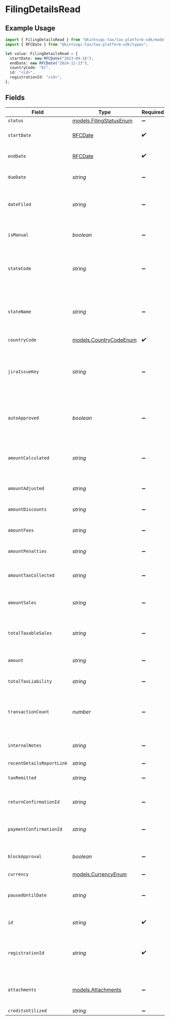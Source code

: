 # FilingDetailsRead

## Example Usage

```typescript
import { FilingDetailsRead } from "@kintsugi-tax/tax-platform-sdk/models";
import { RFCDate } from "@kintsugi-tax/tax-platform-sdk/types";

let value: FilingDetailsRead = {
  startDate: new RFCDate("2023-09-16"),
  endDate: new RFCDate("2024-12-23"),
  countryCode: "EC",
  id: "<id>",
  registrationId: "<id>",
};
```

## Fields

| Field                                                                                     | Type                                                                                      | Required                                                                                  | Description                                                                               |
| ----------------------------------------------------------------------------------------- | ----------------------------------------------------------------------------------------- | ----------------------------------------------------------------------------------------- | ----------------------------------------------------------------------------------------- |
| `status`                                                                                  | [models.FilingStatusEnum](../models/filingstatusenum.md)                                  | :heavy_minus_sign:                                                                        | N/A                                                                                       |
| `startDate`                                                                               | [RFCDate](../types/rfcdate.md)                                                            | :heavy_check_mark:                                                                        | The start date of the filing period.                                                      |
| `endDate`                                                                                 | [RFCDate](../types/rfcdate.md)                                                            | :heavy_check_mark:                                                                        | The end date of the filing period.                                                        |
| `dueDate`                                                                                 | *string*                                                                                  | :heavy_minus_sign:                                                                        | The due date of the filing.                                                               |
| `dateFiled`                                                                               | *string*                                                                                  | :heavy_minus_sign:                                                                        | The date the filing was completed, if applicable.                                         |
| `isManual`                                                                                | *boolean*                                                                                 | :heavy_minus_sign:                                                                        | Indicates if the filing was done manually.                                                |
| `stateCode`                                                                               | *string*                                                                                  | :heavy_minus_sign:                                                                        | The code of the state associated with the filing (e.g., IA, NY).                          |
| `stateName`                                                                               | *string*                                                                                  | :heavy_minus_sign:                                                                        | The name of the state associated with the filing<br/>        (e.g., Iowa, New York).      |
| `countryCode`                                                                             | [models.CountryCodeEnum](../models/countrycodeenum.md)                                    | :heavy_check_mark:                                                                        | N/A                                                                                       |
| `jiraIssueKey`                                                                            | *string*                                                                                  | :heavy_minus_sign:                                                                        | The associated JIRA issue key for tracking the filing,<br/>        if available. Can be null. |
| `autoApproved`                                                                            | *boolean*                                                                                 | :heavy_minus_sign:                                                                        | Indicates if the filing was auto-approved. Defaults to false.                             |
| `amountCalculated`                                                                        | *string*                                                                                  | :heavy_minus_sign:                                                                        | The calculated amount for the filing. Defaults to 0.00.                                   |
| `amountAdjusted`                                                                          | *string*                                                                                  | :heavy_minus_sign:                                                                        | Adjusted amount, if any.                                                                  |
| `amountDiscounts`                                                                         | *string*                                                                                  | :heavy_minus_sign:                                                                        | Discounts applied to the filing.                                                          |
| `amountFees`                                                                              | *string*                                                                                  | :heavy_minus_sign:                                                                        | Discounts applied to the amount.                                                          |
| `amountPenalties`                                                                         | *string*                                                                                  | :heavy_minus_sign:                                                                        | Penalties applied to the filing.                                                          |
| `amountTaxCollected`                                                                      | *string*                                                                                  | :heavy_minus_sign:                                                                        | Total tax collected during the filing period.                                             |
| `amountSales`                                                                             | *string*                                                                                  | :heavy_minus_sign:                                                                        | Total sales amount during the filing period.                                              |
| `totalTaxableSales`                                                                       | *string*                                                                                  | :heavy_minus_sign:                                                                        | Total taxable amount during the filing period.                                            |
| `amount`                                                                                  | *string*                                                                                  | :heavy_minus_sign:                                                                        | Final amount due for the filing.                                                          |
| `totalTaxLiability`                                                                       | *string*                                                                                  | :heavy_minus_sign:                                                                        | Total tax liability for the filing.                                                       |
| `transactionCount`                                                                        | *number*                                                                                  | :heavy_minus_sign:                                                                        | Total number of transactions associated with the filing.                                  |
| `internalNotes`                                                                           | *string*                                                                                  | :heavy_minus_sign:                                                                        | Notes or comments related to the filing.                                                  |
| `recentDetailsReportLink`                                                                 | *string*                                                                                  | :heavy_minus_sign:                                                                        | N/A                                                                                       |
| `taxRemitted`                                                                             | *string*                                                                                  | :heavy_minus_sign:                                                                        | The amount of tax remitted.                                                               |
| `returnConfirmationId`                                                                    | *string*                                                                                  | :heavy_minus_sign:                                                                        | Return confirmation ID, if applicable.                                                    |
| `paymentConfirmationId`                                                                   | *string*                                                                                  | :heavy_minus_sign:                                                                        | Payment confirmation ID, if applicable.                                                   |
| `blockApproval`                                                                           | *boolean*                                                                                 | :heavy_minus_sign:                                                                        | Indicates if the filing can be approved.                                                  |
| `currency`                                                                                | [models.CurrencyEnum](../models/currencyenum.md)                                          | :heavy_minus_sign:                                                                        | N/A                                                                                       |
| `pausedUntilDate`                                                                         | *string*                                                                                  | :heavy_minus_sign:                                                                        | Indicates the date when filing will be unpaused.                                          |
| `id`                                                                                      | *string*                                                                                  | :heavy_check_mark:                                                                        | Unique identifier for the filing.                                                         |
| `registrationId`                                                                          | *string*                                                                                  | :heavy_check_mark:                                                                        | Identifier for the registration associated with the filing.                               |
| `attachments`                                                                             | [models.Attachments](../models/attachments.md)                                            | :heavy_minus_sign:                                                                        | List of attachments associated with the filing, if any.                                   |
| `creditsUtilized`                                                                         | *string*                                                                                  | :heavy_minus_sign:                                                                        | N/A                                                                                       |